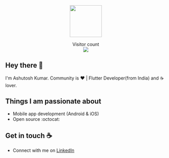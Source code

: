 <div id="header" align="center">
  <img src="https://media.giphy.com/media/M9gbBd9nbDrOTu1Mqx/giphy.gif" width="100"/>
</div>
<p align="center">
  Visitor count<br>
  <img src="https://profile-counter.glitch.me/Dev-AshutoshKumar/count.svg" />
</p>

## Hey there :wave:

<!-- <p align="center">
  Visits Badge<br>
  <img src="https://badges.pufler.dev/visits/mprakashgithub/mprakashgithub" />
</p> -->

<!-- [![Visits Badge](https://badges.pufler.dev/visits/pujux/badge-it)](https://badges.pufler.dev) -->
<!-- ![Visitor Count](https://profile-counter.glitch.me/{YOUR USER}/count.svg) -->

<!-- About me-->

I'm Ashutosh Kumar. Community is :heart: | Flutter Developer(from India) and :coffee: lover. 

## Things I am passionate about

- Mobile app development (Android & iOS)
- Open source :octocat:

## Get in touch :coffee:

- Connect with me on [LinkedIn](https://www.linkedin.com/in/ashutosh-kumar-58a43b184/)
